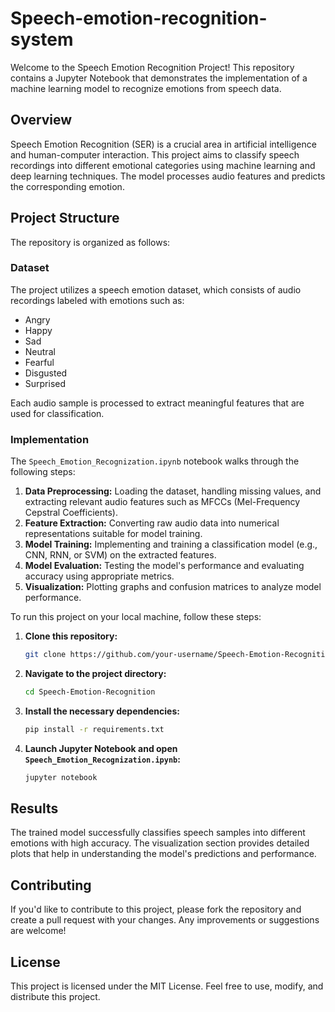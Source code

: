# Speech-emotion-recognition-system

Welcome to the Speech Emotion Recognition Project! This repository contains a Jupyter Notebook that demonstrates the implementation of a machine learning model to recognize emotions from speech data.

## Overview
Speech Emotion Recognition (SER) is a crucial area in artificial intelligence and human-computer interaction. This project aims to classify speech recordings into different emotional categories using machine learning and deep learning techniques. The model processes audio features and predicts the corresponding emotion.

## Project Structure
The repository is organized as follows:

### Dataset
The project utilizes a speech emotion dataset, which consists of audio recordings labeled with emotions such as:
- Angry
- Happy
- Sad
- Neutral
- Fearful
- Disgusted
- Surprised

Each audio sample is processed to extract meaningful features that are used for classification.

### Implementation
The `Speech_Emotion_Recognization.ipynb` notebook walks through the following steps:

1. **Data Preprocessing:** Loading the dataset, handling missing values, and extracting relevant audio features such as MFCCs (Mel-Frequency Cepstral Coefficients).
2. **Feature Extraction:** Converting raw audio data into numerical representations suitable for model training.
3. **Model Training:** Implementing and training a classification model (e.g., CNN, RNN, or SVM) on the extracted features.
4. **Model Evaluation:** Testing the model's performance and evaluating accuracy using appropriate metrics.
5. **Visualization:** Plotting graphs and confusion matrices to analyze model performance.

To run this project on your local machine, follow these steps:

1. **Clone this repository:**
   ```bash
   git clone https://github.com/your-username/Speech-Emotion-Recognition.git
   ```

2. **Navigate to the project directory:**
   ```bash
   cd Speech-Emotion-Recognition
   ```

3. **Install the necessary dependencies:**
   ```bash
   pip install -r requirements.txt
   ```

4. **Launch Jupyter Notebook and open `Speech_Emotion_Recognization.ipynb`:**
   ```bash
   jupyter notebook
   ```

## Results
The trained model successfully classifies speech samples into different emotions with high accuracy. The visualization section provides detailed plots that help in understanding the model's predictions and performance.

## Contributing
If you'd like to contribute to this project, please fork the repository and create a pull request with your changes. Any improvements or suggestions are welcome!

## License
This project is licensed under the MIT License. Feel free to use, modify, and distribute this project.


